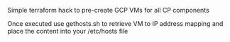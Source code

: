 Simple terraform hack to pre-create GCP VMs for all CP components

Once executed use  gethosts.sh to retrieve VM to IP address mapping and place the content into your /etc/hosts file
